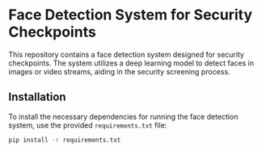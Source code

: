 # Face Detection System for Security Checkpoints

This repository contains a face detection system designed for security checkpoints. The system utilizes a deep learning model to detect faces in images or video streams, aiding in the security screening process.

## Installation

To install the necessary dependencies for running the face detection system, use the provided `requirements.txt` file:

```bash
pip install -r requirements.txt
